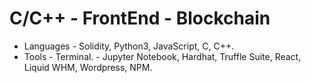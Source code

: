 # C/C++ - FrontEnd - Blockchain
- Languages - Solidity, Python3, JavaScript, C, C++.
- Tools - Terminal. - Jupyter Notebook, Hardhat, Truffle Suite, React, Liquid WHM, Wordpress, NPM.

<!---
ChristianGobin/ChristianGobin is a ✨ special ✨ repository because its `README.md` (this file) appears on your GitHub profile.
You can click the Preview link to take a look at your changes.
--->
